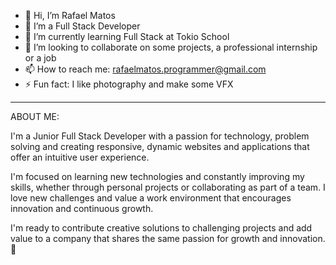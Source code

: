 - 👋 Hi, I’m Rafael Matos 
- 👀 I’m a Full Stack Developer 
- 🌱 I’m currently learning Full Stack at Tokio School
- 💞️ I’m looking to collaborate on some projects, a professional internship or a job
- 📫 How to reach me: rafaelmatos.programmer@gmail.com
- ⚡ Fun fact: I like photography and make some VFX

--------

ABOUT ME: 

I'm a Junior Full Stack Developer with a passion for technology, problem solving and creating responsive, dynamic websites and applications that offer an intuitive user experience. 

I'm focused on learning new technologies and constantly improving my skills, whether through personal projects or collaborating as part of a team. I love new challenges and value a work environment that encourages innovation and continuous growth. 

I'm ready to contribute creative solutions to challenging projects and add value to a company that shares the same passion for growth and innovation. 🚀

<!---
rafaelmprogrammer/rafaelmprogrammer is a ✨ special ✨ repository because its `README.md` (this file) appears on your GitHub profile.
You can click the Preview link to take a look at your changes.
--->
